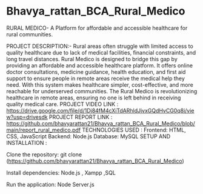 # Bhavya_rattan_BCA_Rural_Medico
RURAL MEDICO- A Platform for affordable and accessible healthcare for rural communities.

PROJECT DESCRIPTION:-
Rural areas often struggle with limited access to quality healthcare due to lack of medical facilities, financial constraints, and long travel distances. Rural Medico is designed to bridge this gap by providing an affordable and accessible healthcare platform. It offers online doctor consultations, medicine guidance, health education, and first aid support to ensure people in remote areas receive the medical help they need. With this system makes healthcare simpler, cost-effective, and more reachable for underserved communities. The Rural Medico is revolutionizing healthcare in remote areas, ensuring no one is left behind in receiving quality medical care.
PROJECT VIDEO LINK :
https://drive.google.com/file/d/1Dj84fM4cXiTdARhldJjvxGQdHvCG0q8i/view?usp=drivesdk
PROJECT REPORT LINK :
https://github.com/bhavyarattan21/Bhavya_rattan_BCA_Rural_Medico/blob/main/report_rural_medico.pdf
TECHNOLOGIES USED :
Frontend: HTML, CSS, JavaScript
Backend: Node.js
Database: MySQL
SETUP AND INSTALLATION :

Clone the repository:
git clone (https://github.com/bhavyarattan21/Bhavya_rattan_BCA_Rural_Medico)

Install dependencies:
Node.js , Xampp ,SQL

Run the application:
Node Server.js
